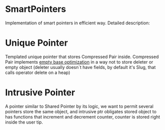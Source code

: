 # SmartPointers
Implementation of smart pointers in efficient way. Detailed description:

# Unique Pointer
Templated unique pointer that stores Compressed Pair inside. Compressed Pair implements [empty base optimization]([myLib/README.md](https://en.cppreference.com/w/cpp/language/ebo)https://en.cppreference.com/w/cpp/language/ebo) in a way not to store deleter or empty object (deleter usually doesn`t have fields, by default it's Slug, that calls operator delete on a heap)
# Intrusive Pointer
A pointer similar to Shared Pointer by its logic, we want to permit several pointers store the same object, and intrusive ptr obligates stored object to has functions that increment and decrement counter, counter is stored right inside the user tip.
